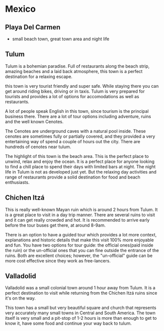 # Mexico

## Playa Del Carmen
- small beach town, great town area and night life

## Tulum
Tulum is a bohemian paradise. Full of restaurants along the beach strip, amazing beaches and a laid back atmosphere, this town is a perfect destination for a relaxing escape.

this town is very tourist friendly and super safe. While staying there you can get around riding bikes, driving or in taxis. Tulum is very prepared for tourists and provides a lot of options for accomodations as well as restaurants.

A lot of people speak English in this town, since tourism is the principal business there. There are a lot of tour options including adventure, ruins and the well known Cenotes.

The Cenotes are underground caves with a natural pool inside. These cenotes are sometimes fully or partially covered, and they provided a very entertaining way of spend a couple of hours out the city. There are hundreds of cenotes near tulum.

The highlight of this town is the beach area. This is the perfect place to unwind, relax and enjoy the ocean. It is a perfect place for anyone looking to find a chill place to spend their days with limited bars at night. The night life in Tulum is not as developed just yet. But the relaxing day activities and range of restaurants provide a solid destination for food and beach enthusiasts.

## Chichen Itzá
This is really well-known Mayan ruin which is around 2 hours from Tulum. It is a great place to visit in a day trip manner. There are several ruins to visit and it can get really crowded and hot. It is recommended to arrive early before the tour buses get there, at around 8-9am.

There is an option to have a guided tour which provides a lot more context, explanations and historic details that make this visit 100% more enjoyable and fun. You have two options for tour guide: the official ones(paid inside the ruin) or the un-official ones that you can fine outside the entrance of the ruins. Both are excellent choices; however, the "un-official" guide can be more cost effective since they work as free-lancers.

## Valladolid
Valladolid was a small colonial town around 1 hour away from Tulum. It is a perfect destination to visit while returning from the Chichen Itzá ruins since it's on the way.

This town has a small but very beautiful square and church that represents very accurately many small towns in Central and South America. The town itself is very small and a pit-stop of 1-2 hours is more than enough to get to know it, have some food and continue your way back to tulum.
